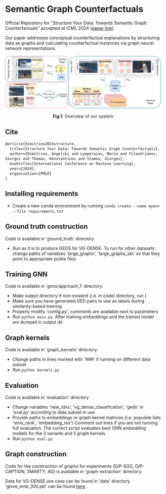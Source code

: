 # Semantic Graph Counterfactuals

Official Repository for "Structure Your Data: Towards Semantic Graph Counterfactuals" accepted at ICML 2024 ([paper link](https://arxiv.org/abs/2403.06514)).

Our paper addresses conceptual counterfactual explanations by structuring data as graphs and calculating counterfactual instances via graph neural network representations.

<p align = "center"><img src = "https://github.com/aggeliki-dimitriou/SGCE/blob/master/outline.png"></p><p align = "center">
  <b>Fig.1</b>: Overview of our system
</p>

## Cite

```
@article{dimitriou2024structure,
  title={Structure Your Data: Towards Semantic Graph Counterfactuals},
  author={Dimitriou, Angeliki and Lymperaiou, Maria and Filandrianos, Giorgos and Thomas, Konstantinos and Stamou, Giorgos},
  booktitle={International Conference on Machine Learning},
  year={2024},
  organization={PMLR}
}
```

## Installing requirements
- Create a new conda environment by running `conda create --name myenv --file requirements.txt`

## Ground truth construction
Code is available in 'ground_truth' directory
- Run <python main.py> as it is to produce GEDS for VG-DENSE. 
To run for other datasets: change paths of variables 'large_graphs', 'large_graphs_idx' 
so that they point to appropriate pickle files.

## Training GNN
Code is available in 'gnns/approach_1' directory.
- Make output directory if non-existent (i.e. in code/ directory, run <mkdir outs>)
- Make sure you have generated GED pairs to use as labels during similarity-based training
- Properly modify 'config.py', comments are available next to parameters
- Run `python main.py`. After training embeddings and the trained model are dumped in output dir

## Graph kernels
Code is available in 'graph_kernels' directory.

- Change paths in lines marked with '###' if running on different data subset
- Run `python kernels.py`

## Evaluation
Code is available in 'evaluation' directory
- Change variables 'new_idxs', 'vg_dense_classification', 'geds' in 'eval.py' according to data subset in use
- Provide paths to embeddings or graph kernel matrices (i.e. populate lists 'sims_rank', 'embedding_res')
  Comment out lines if you are not running full evaluation.
  The currect script evaluates best GNN embedding models for the 3 variants and 5 graph kernels.
- Run `python eval.py`

## Graph construction
Code for the construction of graphs for experiments (D/P-SGG, D/P-CAPTION, SMARTY, AG) is available in 'graph-extraction' directory.

Data for VG-DENSE use case can be found in 'data' directory. 'glove_emb_300.pkl' can be found [here](https://drive.google.com/file/d/1km1BFN3R0cQS2hWcOgRxz-J5GE3bK7DX/view?usp=drive_link) .



